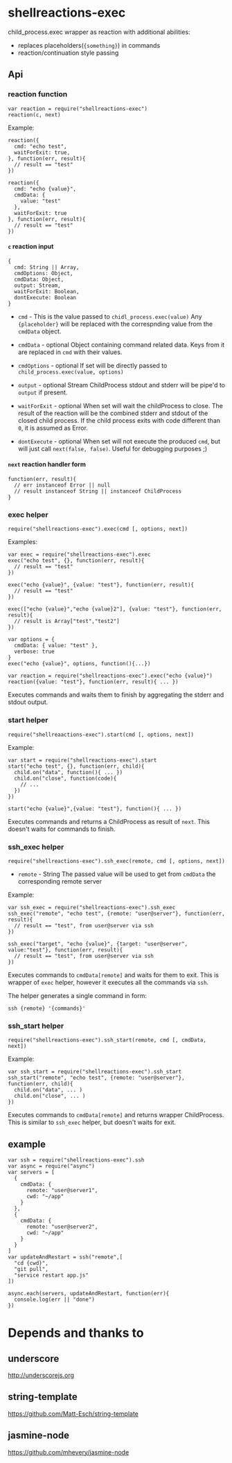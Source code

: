# shellreactions-exec

child_process.exec wrapper as reaction with additional abilities:

  * replaces placeholders(`{something}`) in commands
  * reaction/continuation style passing

## Api

### reaction function

    var reaction = require("shellreactions-exec")
    reaction(c, next)

Example:

    reaction({
      cmd: "echo test",
      waitForExit: true,
    }, function(err, result){
      // result == "test"
    })

    reaction({
      cmd: "echo {value}",
      cmdData: {
        value: "test"
      },
      waitForExit: true
    }, function(err, result){
      // result == "test"
    })


#### `c` reaction input

    {
      cmd: String || Array,
      cmdOptions: Object,
      cmdData: Object,
      output: Stream,
      waitForExit: Boolean,
      dontExecute: Boolean
    }

* `cmd` - This is the value passed to `chidl_process.exec(value)`
Any `{placeholder}` will be replaced with the correspnding value from 
the `cmdData` object.

* `cmdData` - optional Object containing command related data. 
Keys from it are replaced in `cmd` with their values.

* `cmdOptions` - optional
If set will be directly passed to `child_process.exec(value, options)`

* `output` - optional Stream
ChildProcess stdout and stderr will be pipe'd to `output` if present.

* `waitForExit` - optional
When set will wait the childProcess to close. 
The result of the reaction will be the combined stderr and stdout of 
the closed child process. If the child process exits with code different 
than `0`, it is assumed as Error.

* `dontExecute` - optional
When set will not execute the produced `cmd`, but will just call `next(false, false)`.
Useful for debugging purposes ;)

#### `next` reaction handler form

    function(err, result){
      // err instanceof Error || null
      // result instanceof String || instanceof ChildProcess
    }

### exec helper

    require("shellreactions-exec").exec(cmd [, options, next])

Examples:

    var exec = require("shellreactions-exec").exec
    exec("echo test", {}, function(err, result){
      // result == "test"
    })

    exec("echo {value}", {value: "test"}, function(err, result){
      // result == "test"
    })

    exec(["echo {value}","echo {value}2"], {value: "test"}, function(err, result){
      // result is Array["test","test2"]
    })

    var options = {
      cmdData: { value: "test" },
      verbose: true
    }
    exec("echo {value}", options, function(){...})

    var reaction = require("shellreactions-exec").exec("echo {value}")
    reaction({value: "test"}, function(err, result){ ... })

Executes commands and waits them to finish by aggregating the 
stderr and stdout output.

### start helper

    require("shellreaactions-exec").start(cmd [, options, next])

Example:

    var start = require("shellreactions-exec").start
    start("echo test", {}, function(err, child){
      child.on("data", function(){ ... })
      child.on("close", function(code){
        // ...
      })
    })

    start("echo {value}",{value: "test"}, function(){ ... })

Executes commands and returns a ChildProcess as result of `next`. 
This doesn't waits for commands to finish.

### ssh_exec helper

    require("shellreactions-exec").ssh_exec(remote, cmd [, options, next])

* `remote` - String
The passed value will be used to get from `cmdData` the corresponding remote server

Example:

    var ssh_exec = require("shellreactions-exec").ssh_exec
    ssh_exec("remote", "echo test", {remote: "user@server"}, function(err, result){
      // result == "test", from user@server via ssh
    })

    ssh_exec("target", "echo {value}", {target: "user@server", value:"test"}, function(err, result){
      // result == "test", from user@server via ssh
    })

Executes commands to `cmdData[remote]` and waits for them to exit. 
This is wrapper of `exec` helper, however it executes all the commands via `ssh`.

The helper generates a single command in form:

    ssh {remote} '{commands}'

### ssh_start helper

    require("shellreactions-exec").ssh_start(remote, cmd [, cmdData, next])

Example:

    var ssh_start = require("shellreactions-exec").ssh_start
    ssh_start("remote", "echo test", {remote: "user@server"}, function(err, child){
      child.on("data", ... )
      child.on("close", ... )
    })

Executes commands to `cmdData[remote]` and returns wrapper ChildProcess.
This is similar to `ssh_exec` helper, but doesn't waits for exit.

## example

    var ssh = require("shellreactions-exec").ssh
    var async = require("async")
    var servers = [
      {
        cmdData: {
          remote: "user@server1",
          cwd: "~/app"  
        }
      },
      {
        cmdData: {
          remote: "user@server2",
          cwd: "~/app"  
        }
      }
    ]
    var updateAndRestart = ssh("remote",[
      "cd {cwd}",
      "git pull",
      "service restart app.js"
    ])

    async.each(servers, updateAndRestart, function(err){
      console.log(err || "done")
    })

# Depends and thanks to

## underscore 
http://underscorejs.org

## string-template 
https://github.com/Matt-Esch/string-template

## jasmine-node
https://github.com/mhevery/jasmine-node